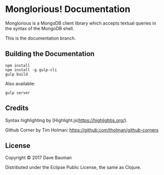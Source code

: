 # Monglorious! Documentation

Monglorious is a MongoDB client library which
accepts textual queries in the syntax of the MongoDB shell.

This is the documentation branch.

## Building the Documentation

    npm install
    npm install -g gulp-cli
    gulp build

Also available:

    gulp server

## Credits

Syntax highlighting by [Highlight.js(https://highlightjs.org/).

Github Corner by Tim Holman: https://github.com/tholman/github-corners

## License

Copyright © 2017 Dave Bauman

Distributed under the Eclipse Public License, the same as Clojure.
